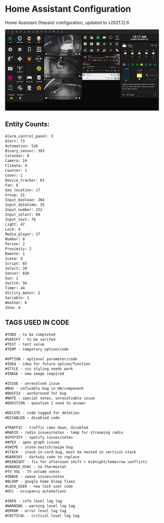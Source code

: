 # Home Assistant Configuration

Home Assistant (Hassio) configuration, updated to v2021.12.6

![Home](https://github.com/jazzyisj/home-assistant-config/blob/master/www/screenshots/browser_home_v1.png)

## Entity Counts:

    Alarm_control_panel: 3
    Alert: 73
    Automation: 516
    Binary_sensor: 393
    Calendar: 9
    Camera: 19
    Climate: 4
    Counter: 1
    Cover: 1
    Device_tracker: 61
    Fan: 6
    Geo_location: 17
    Group: 31
    Input_boolean: 204
    Input_datetime: 35
    Input_number: 152
    Input_select: 89
    Input_text: 76
    Light: 47
    Lock: 4
    Media_player: 27
    Number: 8
    Person: 2
    Proximity: 2
    Remote: 1
    Scene: 9
    Script: 65
    Select: 39
    Sensor: 826
    Sun: 1
    Switch: 56
    Timer: 44
    Utility_meter: 2
    Variable: 1
    Weather: 6
    Zone: 4

## TAGS USED IN CODE

    #TODO - to be completed
    #VERIFY - to be verifed
    #TEST - test value
    #TEMP - temporary option/code

    #OPTION - optional parameter/code
    #IDEA - idea for future option/function
    #STYLE - css styling needs work
    #IMAGE - new image required

    #ISSUE - unresolved issue
    #BUG - unfixable bug in HA/component
    #BUGFIX - workaround for bug
    #NOTE - special notes, unresolvable issue
    #QUESTION - question I need to answer

    #DELETE - code tagged for deletion
    #DISABLED - disabled code

    #TRAFFIC - traffic cams down, disabled
    #RADIO - radio issues/notes - temp for streaming radio
    #SPOTIFY - spotify issues/notes
    #APEX - apex graph issues
    #SWIPE - state-switch/swipe bug
    #STACK - stack-in-card bug, must be nested in vertical-stack
    #DARKSKY - darksky code to replace
    #MIDNIGHT - fix for afternoon shift > midnight/tomorrow conflicts
    #GARAGE_HVAC - no thermostat
    #TV_VOL - TV volume notes
    #ZWAVE - zwave issues/notes
    #BLOOP - google home bloop fixes
    #LOCK_USER - new lock user code
    #OCC - occupancy automations

    #INFO - info level log tag
    #WARNING - warning level log tag
    #ERROR - error level log tag
    #CRITICAL - critical level log tag

